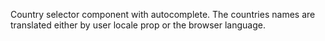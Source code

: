 Country selector component with autocomplete. The countries names are translated either by user locale prop or the browser language.